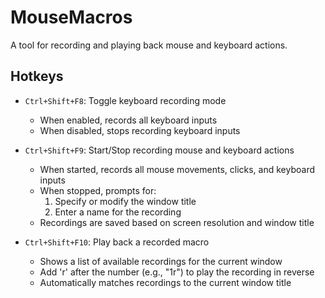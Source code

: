 # MouseMacros

A tool for recording and playing back mouse and keyboard actions.

## Hotkeys

- `Ctrl+Shift+F8`: Toggle keyboard recording mode

  - When enabled, records all keyboard inputs
  - When disabled, stops recording keyboard inputs

- `Ctrl+Shift+F9`: Start/Stop recording mouse and keyboard actions

  - When started, records all mouse movements, clicks, and keyboard inputs
  - When stopped, prompts for:
    1. Specify or modify the window title
    2. Enter a name for the recording
  - Recordings are saved based on screen resolution and window title

- `Ctrl+Shift+F10`: Play back a recorded macro
  - Shows a list of available recordings for the current window
  - Add 'r' after the number (e.g., "1r") to play the recording in reverse
  - Automatically matches recordings to the current window title
